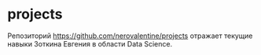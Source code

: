 # projects
Репозиторий https://github.com/nerovalentine/projects отражает текущие навыки Зоткина Евгения в области Data Science.
